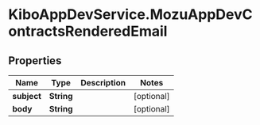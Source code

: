 # KiboAppDevService.MozuAppDevContractsRenderedEmail

## Properties

Name | Type | Description | Notes
------------ | ------------- | ------------- | -------------
**subject** | **String** |  | [optional] 
**body** | **String** |  | [optional] 


